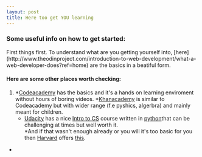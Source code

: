 ```yaml
---
layout: post
title: Here too get YOU learning
---
```


### Some useful info on how to get started:

<p>First things first. To understand what are  you getting yourself into, [here](http://www.theodinproject.com/introduction-to-web-development/what-a-web-developer-does?ref=home) are the basics in a beatiful form.</p>

#### Here are some other places worth checking:
1. 
    *[Codeacademy](http://www.codecademy.com/) has the basics and it's a hands on learning enviroment without hours of boring videos.
    *[Khanacademy](https://www.khanacademy.org/) is similar to Codeacademy but with wider range (f.e pyshics, algerbra) and mainly meant for children.
    * [Udacity](https://www.udacity.com/) has a nice [Intro to CS](https://www.udacity.com/course/cs101) course written in [python](https://www.python.org/)that can be challenging at times but well worth it.</li>
    *And if that wasn't enough already or you will it's too basic for you then [Harvard](http://www.harvard.edu/) offers [this](https://cs50.harvard.edu/).
*


